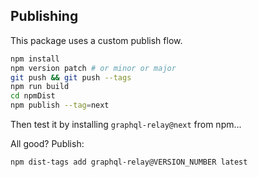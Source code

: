 ## Publishing

This package uses a custom publish flow.

```sh
npm install
npm version patch # or minor or major
git push && git push --tags
npm run build
cd npmDist
npm publish --tag=next
```

Then test it by installing `graphql-relay@next` from npm...

All good? Publish:

```sh
npm dist-tags add graphql-relay@VERSION_NUMBER latest
```
